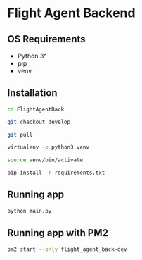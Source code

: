 Flight Agent Backend
====================

OS Requirements
---------------
* Python 3^
* pip
* venv

Installation
------------
```bash
cd FlightAgentBack
```

```bash
git checkout develop
```

```bash
git pull
```

```bash
virtualenv -p python3 venv
```

```bash
source venv/bin/activate
```

```bash
pip install -r requirements.txt
```

Running app
-----------

```bash
python main.py
```

Running app with PM2
-----------
```bash
pm2 start --only flight_agent_back-dev
```